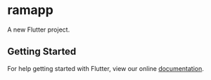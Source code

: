 # ramapp

A new Flutter project.

## Getting Started

For help getting started with Flutter, view our online
[documentation](https://flutter.io/).

